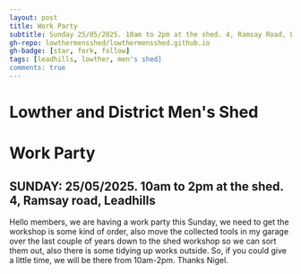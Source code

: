 ```yaml
---
layout: post
title: Work Party
subtitle: Sunday 25/05/2025. 10am to 2pm at the shed. 4, Ramsay Road, Leadhills.
gh-repo: lowthermensshed/lowthermensshed.github.io
gh-badge: [star, fork, follow]
tags: [leadhills, lowther, men's shed]
comments: true
---
```

# Lowther and District Men's Shed
# Work Party
## SUNDAY: 25/05/2025. 10am to 2pm at the shed. 4, Ramsay road, Leadhills

Hello members, we are having a work party this Sunday, we need to get the workshop is some kind of order, also move the collected tools in my garage over the last couple of years down to the shed workshop so we can sort them out, also there is some tidying up works outside. So, if you could give a little time, we will be there from 10am-2pm. Thanks Nigel. 